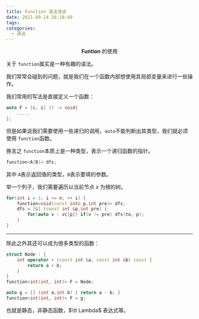 ```yaml
---
title: Function 语法浅谈
date: 2021-09-14 16:18:49
tags:
categories:
  - 语法
---
```


$$
\textbf{Funtion}\ \text{的使用}
$$

关于 ```function```属实是一种有趣的语法。

我们常常会碰到的问题，就是我们在一个函数内部想使用其局部变量来进行一些操作。

我们常用的写法是直接定义一个函数：

```cpp
auto F = [&, i] () -> void{
  	.....  
};
```

但是如果说我们需要使用一些递归的调用，```auto```不能判断出其类型，我们就必须使用 ```function```函数。

换言之 ```function```本质上是一种类型，表示一个递归函数的指针。

```cpp
function<A(B)> dfs;
```

其中 ```A```表示返回值的类型，```B```表示要填的参数。

举一个列子，我们需要遍历以当前节点 $x$ 为根的树。

```cpp
for(int i = 1; i <= n; ++ i) {
	function<void(const int& p,int pre)> dfs;
    dfs = [&] (const int &p,int pre) {
        for(auto v : vc[p]) if(v != pre) dfs(to, p);
    }
}
```

----

除此之外其还可以成为很多类型的函数：

```cpp
struct Node : {
    int operator + (const int &a, const int &b) const {
        return a + b;
    }
}
function<int(int, int)> F = Node;
```

```cpp
auto g = [] (int a,int b) { return a - b; }
function<int(int, int)> F = g;
```

也就是静态，非静态函数，$\tt Lambda$ 表达式等。







